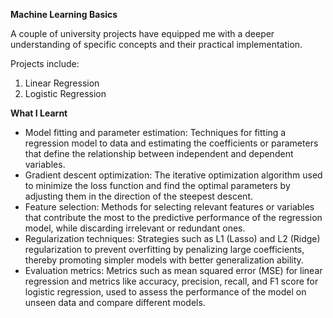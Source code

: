 **Machine Learning Basics**

A couple of university projects have equipped me with a deeper understanding of specific concepts and their practical implementation.

Projects include:
1. Linear Regression
2. Logistic Regression

**What I Learnt**
- Model fitting and parameter estimation: Techniques for fitting a regression model to data and estimating the coefficients or parameters that define the relationship between independent and dependent variables.
- Gradient descent optimization: The iterative optimization algorithm used to minimize the loss function and find the optimal parameters by adjusting them in the direction of the steepest descent.
- Feature selection: Methods for selecting relevant features or variables that contribute the most to the predictive performance of the regression model, while discarding irrelevant or redundant ones.
- Regularization techniques: Strategies such as L1 (Lasso) and L2 (Ridge) regularization to prevent overfitting by penalizing large coefficients, thereby promoting simpler models with better generalization ability.
- Evaluation metrics: Metrics such as mean squared error (MSE) for linear regression and metrics like accuracy, precision, recall, and F1 score for logistic regression, used to assess the performance of the model on unseen data and compare different models.

